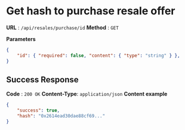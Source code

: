 # Get hash to purchase resale offer

**URL** : `/api/resales/purchase/id`
**Method** : `GET`

**Parameters**
```json
{
    "id": { "required": false, "content": { "type": "string" } },
}
```

## Success Response
**Code** : `200 OK`
**Content-Type**: `application/json`
**Content example**
```json
{
    "success": true,
    "hash": "0x2614ead30dae88cf69..."
}
```